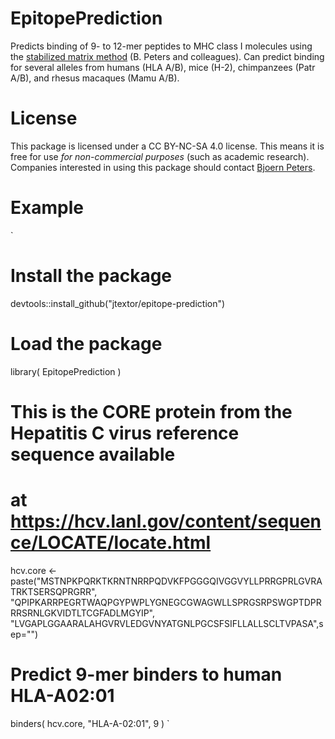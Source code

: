 # EpitopePrediction

Predicts binding of 9- to 12-mer peptides to MHC class I molecules using the [stabilized matrix method](http://bmcbioinformatics.biomedcentral.com/articles/10.1186/1471-2105-10-394) (B. Peters and colleagues). Can predict binding for several alleles from humans (HLA A/B), mice (H-2), chimpanzees (Patr A/B), and rhesus macaques (Mamu A/B).

# License

This package is licensed under a CC BY-NC-SA 4.0 license. This means it is free for use *for non-commercial purposes* (such as academic research). Companies interested in using this package should contact [Bjoern Peters](http://www.liai.org/pages/faculty-peters). 

# Example

`
# Install the package
devtools::install_github("jtextor/epitope-prediction")

# Load the package
library( EpitopePrediction )

# This is the CORE protein from the Hepatitis C virus reference sequence available
# at https://hcv.lanl.gov/content/sequence/LOCATE/locate.html
hcv.core <- paste("MSTNPKPQRKTKRNTNRRPQDVKFPGGGQIVGGVYLLPRRGPRLGVRATRKTSERSQPRGRR",
	"QPIPKARRPEGRTWAQPGYPWPLYGNEGCGWAGWLLSPRGSRPSWGPTDPRRRSRNLGKVIDTLTCGFADLMGYIP",
	"LVGAPLGGAARALAHGVRVLEDGVNYATGNLPGCSFSIFLLALLSCLTVPASA",sep="")

# Predict 9-mer binders to human HLA-A02:01
binders( hcv.core, "HLA-A-02:01", 9 )
`

